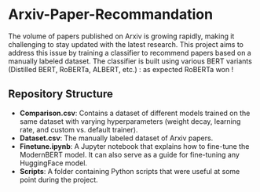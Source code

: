 # Arxiv-Paper-Recommandation

The volume of papers published on Arxiv is growing rapidly, making it challenging to stay updated with the latest research. This project aims to address this issue by training a classifier to recommend papers based on a manually labeled dataset. The classifier is built using various BERT variants (Distilled BERT, RoBERTa, ALBERT, etc.) : as expected RoBERTa won !

## Repository Structure
* **Comparison.csv**: Contains a dataset of different models trained on the same dataset with varying hyperparameters (weight decay, learning rate, and custom vs. default trainer).
* **Dataset.csv**: The manually labeled dataset of Arxiv papers.
* **Finetune.ipynb**: A Jupyter notebook that explains how to fine-tune the ModernBERT model. It can also serve as a guide for fine-tuning any HuggingFace model.
* **Scripts**: A folder containing Python scripts that were useful at some point during the project.
